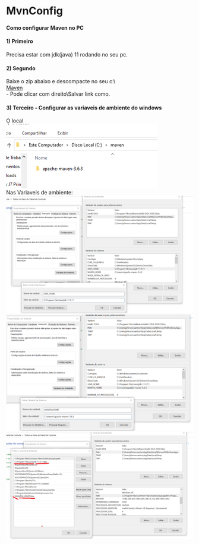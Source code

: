 # MvnConfig 
<h4>Como configurar Maven no PC</h4>

<h4>1) Primeiro</h4>
Precisa estar com jdk(java) 11 rodando no seu pc.
<h4>2) Segundo</h4>
Baixe o zip abaixo e descompacte no seu c:\ </br>
<a href="apache-maven-3.6.3.zip">Maven</a>
</br> - Pode clicar com direito\Salvar link como.
</nr>
<h4>3) Terceiro - Configurar as variaveis de ambiente do windows</h4>
O local </br>
<img src="olocal.png"> </br>
Nas Variaveis de ambiente: </br>
<img src="java_home.png"> </br>
<img src="maven_home.png"> </br>
<img src="path.png"> </br>